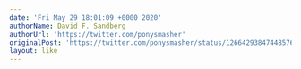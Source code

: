 ```yaml
---
date: 'Fri May 29 18:01:09 +0000 2020'
authorName: David F. Sandberg
authorUrl: 'https://twitter.com/ponysmasher'
originalPost: 'https://twitter.com/ponysmasher/status/1266429384744857600'
layout: like
---
```

